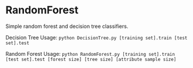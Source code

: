 # RandomForest
Simple random forest and decision tree classifiers.

Decision Tree Usage: `python DecisionTree.py [training set].train [test set].test`

Random Forest Usage: `python RandomForest.py [training set].train [test set].test [forest size] [tree size] [attribute sample size]`
